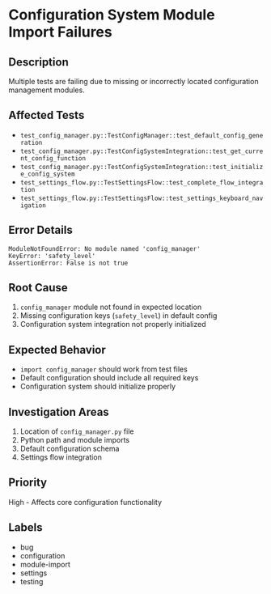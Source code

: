 # Configuration System Module Import Failures

## Description
Multiple tests are failing due to missing or incorrectly located configuration management modules.

## Affected Tests
- `test_config_manager.py::TestConfigManager::test_default_config_generation`
- `test_config_manager.py::TestConfigSystemIntegration::test_get_current_config_function`
- `test_config_manager.py::TestConfigSystemIntegration::test_initialize_config_system`
- `test_settings_flow.py::TestSettingsFlow::test_complete_flow_integration`
- `test_settings_flow.py::TestSettingsFlow::test_settings_keyboard_navigation`

## Error Details
```
ModuleNotFoundError: No module named 'config_manager'
KeyError: 'safety_level'
AssertionError: False is not true
```

## Root Cause
1. `config_manager` module not found in expected location
2. Missing configuration keys (`safety_level`) in default config
3. Configuration system integration not properly initialized

## Expected Behavior
- `import config_manager` should work from test files
- Default configuration should include all required keys
- Configuration system should initialize properly

## Investigation Areas
1. Location of `config_manager.py` file
2. Python path and module imports
3. Default configuration schema
4. Settings flow integration

## Priority
High - Affects core configuration functionality

## Labels
- bug
- configuration
- module-import
- settings
- testing
